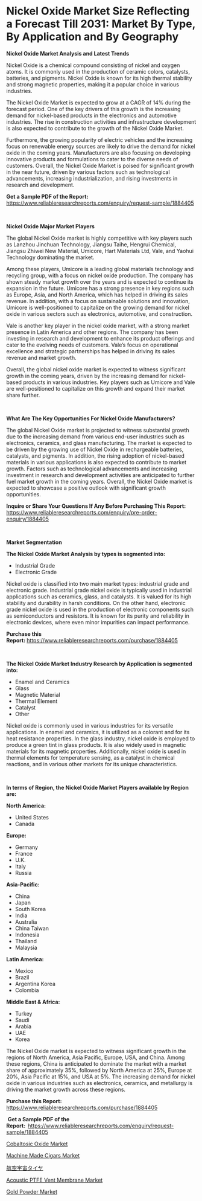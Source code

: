 <p><h1>Nickel Oxide Market Size Reflecting a Forecast Till 2031: Market By Type, By Application and By Geography</h1></p><p><strong>Nickel Oxide Market Analysis and Latest Trends</strong></p>
<p><p>Nickel Oxide is a chemical compound consisting of nickel and oxygen atoms. It is commonly used in the production of ceramic colors, catalysts, batteries, and pigments. Nickel Oxide is known for its high thermal stability and strong magnetic properties, making it a popular choice in various industries.</p><p>The Nickel Oxide Market is expected to grow at a CAGR of 14% during the forecast period. One of the key drivers of this growth is the increasing demand for nickel-based products in the electronics and automotive industries. The rise in construction activities and infrastructure development is also expected to contribute to the growth of the Nickel Oxide Market.</p><p>Furthermore, the growing popularity of electric vehicles and the increasing focus on renewable energy sources are likely to drive the demand for nickel oxide in the coming years. Manufacturers are also focusing on developing innovative products and formulations to cater to the diverse needs of customers. Overall, the Nickel Oxide Market is poised for significant growth in the near future, driven by various factors such as technological advancements, increasing industrialization, and rising investments in research and development.</p></p>
<p><strong>Get a Sample PDF of the Report:&nbsp;</strong> <a href="https://www.reliableresearchreports.com/enquiry/request-sample/1884405">https://www.reliableresearchreports.com/enquiry/request-sample/1884405</a></p>
<p>&nbsp;</p>
<p><strong>Nickel Oxide Major Market Players</strong></p>
<p><p>The global Nickel Oxide market is highly competitive with key players such as Lanzhou Jinchuan Technology, Jiangsu Taihe, Hengrui Chemical, Jiangsu Zhiwei New Material, Umicore, Hart Materials Ltd, Vale, and Yaohui Technology dominating the market.</p><p>Among these players, Umicore is a leading global materials technology and recycling group, with a focus on nickel oxide production. The company has shown steady market growth over the years and is expected to continue its expansion in the future. Umicore has a strong presence in key regions such as Europe, Asia, and North America, which has helped in driving its sales revenue. In addition, with a focus on sustainable solutions and innovation, Umicore is well-positioned to capitalize on the growing demand for nickel oxide in various sectors such as electronics, automotive, and construction.</p><p>Vale is another key player in the nickel oxide market, with a strong market presence in Latin America and other regions. The company has been investing in research and development to enhance its product offerings and cater to the evolving needs of customers. Vale’s focus on operational excellence and strategic partnerships has helped in driving its sales revenue and market growth.</p><p>Overall, the global nickel oxide market is expected to witness significant growth in the coming years, driven by the increasing demand for nickel-based products in various industries. Key players such as Umicore and Vale are well-positioned to capitalize on this growth and expand their market share further.</p></p>
<p>&nbsp;</p>
<p><strong>What Are The Key Opportunities For Nickel Oxide Manufacturers?</strong></p>
<p><p>The global Nickel Oxide market is projected to witness substantial growth due to the increasing demand from various end-user industries such as electronics, ceramics, and glass manufacturing. The market is expected to be driven by the growing use of Nickel Oxide in rechargeable batteries, catalysts, and pigments. In addition, the rising adoption of nickel-based materials in various applications is also expected to contribute to market growth. Factors such as technological advancements and increasing investment in research and development activities are anticipated to further fuel market growth in the coming years. Overall, the Nickel Oxide market is expected to showcase a positive outlook with significant growth opportunities.</p></p>
<p><strong>Inquire or Share Your Questions If Any Before Purchasing This Report:</strong> <a href="https://www.reliableresearchreports.com/enquiry/pre-order-enquiry/1884405">https://www.reliableresearchreports.com/enquiry/pre-order-enquiry/1884405</a></p>
<p>&nbsp;</p>
<p><strong>Market Segmentation</strong></p>
<p><strong>The Nickel Oxide Market Analysis by types is segmented into:</strong></p>
<p><ul><li>Industrial Grade</li><li>Electronic Grade</li></ul></p>
<p><p>Nickel oxide is classified into two main market types: industrial grade and electronic grade. Industrial grade nickel oxide is typically used in industrial applications such as ceramics, glass, and catalysts. It is valued for its high stability and durability in harsh conditions. On the other hand, electronic grade nickel oxide is used in the production of electronic components such as semiconductors and resistors. It is known for its purity and reliability in electronic devices, where even minor impurities can impact performance.</p></p>
<p><strong>Purchase this Report:&nbsp;</strong><a href="https://www.reliableresearchreports.com/purchase/1884405">https://www.reliableresearchreports.com/purchase/1884405</a></p>
<p>&nbsp;</p>
<p><strong>The Nickel Oxide Market Industry Research by Application is segmented into:</strong></p>
<p><ul><li>Enamel and Ceramics</li><li>Glass</li><li>Magnetic Material</li><li>Thermal Element</li><li>Catalyst</li><li>Other</li></ul></p>
<p><p>Nickel oxide is commonly used in various industries for its versatile applications. In enamel and ceramics, it is utilized as a colorant and for its heat resistance properties. In the glass industry, nickel oxide is employed to produce a green tint in glass products. It is also widely used in magnetic materials for its magnetic properties. Additionally, nickel oxide is used in thermal elements for temperature sensing, as a catalyst in chemical reactions, and in various other markets for its unique characteristics.</p></p>
<p>&nbsp;</p>
<p><strong>In terms of Region, the Nickel Oxide Market Players available by Region are:</strong></p>
<p>
    <p> <strong> North America: </strong>
        <ul>
            <li>United States</li>
            <li>Canada</li>
        </ul>
        </p> 
    <p> <strong> Europe: </strong>
        <ul>
            <li>Germany</li>
            <li>France</li>
            <li>U.K.</li>
            <li>Italy</li>
            <li>Russia</li>
        </ul>
        </p> 
    <p> <strong> Asia-Pacific: </strong>
        <ul>
            <li>China</li>
            <li>Japan</li>
            <li>South Korea</li>
            <li>India</li>
            <li>Australia</li>
            <li>China Taiwan</li>
            <li>Indonesia</li>
            <li>Thailand</li>
            <li>Malaysia</li>
        </ul>
        </p> 
    <p> <strong> Latin America: </strong>
        <ul>
            <li>Mexico</li>
            <li>Brazil</li>
            <li>Argentina Korea</li>
            <li>Colombia</li>
        </ul>
        </p> 
    <p> <strong> Middle East & Africa: </strong>
        <ul>
            <li>Turkey</li>
            <li>Saudi</li>
            <li>Arabia</li>
            <li>UAE</li>
            <li>Korea</li>
        </ul>
    </p>
    </p>
<p><p>The Nickel Oxide market is expected to witness significant growth in the regions of North America, Asia Pacific, Europe, USA, and China. Among these regions, China is anticipated to dominate the market with a market share of approximately 35%, followed by North America at 25%, Europe at 20%, Asia Pacific at 15%, and USA at 5%. The increasing demand for nickel oxide in various industries such as electronics, ceramics, and metallurgy is driving the market growth across these regions.</p></p>
<p><strong>Purchase this Report: </strong><a href="https://www.reliableresearchreports.com/purchase/1884405">https://www.reliableresearchreports.com/purchase/1884405</a></p>
<p>&nbsp;<strong>Get a Sample PDF of the Report:&nbsp;&nbsp;</strong><a href="https://www.reliableresearchreports.com/enquiry/request-sample/1884405">https://www.reliableresearchreports.com/enquiry/request-sample/1884405</a></p>
<p><strong></strong></p>
<p><p><a href="https://github.com/mbisetmhermsr/Market-Research-Report-List-1/blob/main/cobaltosic-oxide-market.md">Cobaltosic Oxide Market</a></p><p><a href="https://issuu.com/reportprime-2/docs/machine-made-cigars-market-size-2030.pptx">Machine Made Cigars Market</a></p><p><a href="https://github.com/vtbvgl20191192/Market-Research-Report-List-1/blob/main/9834449192688.md">航空宇宙タイヤ</a></p><p><a href="https://issuu.com/reportprime-2/docs/acoustic-ptfe-vent-membrane-market-size-2030.pptx">Acoustic PTFE Vent Membrane Market</a></p><p><a href="https://github.com/zjyglelu/Market-Research-Report-List-1/blob/main/gold-powder-market.md">Gold Powder Market</a></p></p>